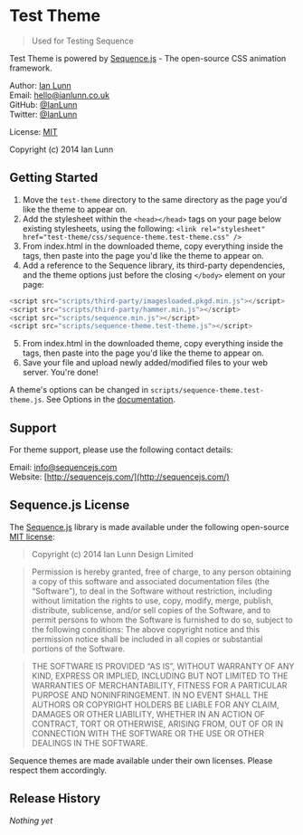 # Test Theme

> Used for Testing Sequence

Test Theme is powered by [Sequence.js](http://sequencejs.com/) - The open-source CSS animation framework.

Author: [Ian Lunn](https://ianlunn.co.uk/)  
Email: [hello@ianlunn.co.uk](mailto://hello@ianlunn.co.uk)  
GitHub: [@IanLunn](https://github.com/IanLunn)  
Twitter: [@IanLunn](https://twitter.com/IanLunn)  

License: [MIT](http://opensource.org/licenses/MIT)

Copyright (c) 2014 Ian Lunn

## Getting Started

1. Move the `test-theme` directory to the same directory as the page you'd like the theme to appear on.
2. Add the stylesheet within the `<head></head>` tags on your page below existing stylesheets, using the following:
`<link rel="stylesheet" href="test-theme/css/sequence-theme.test-theme.css" />`
3. From index.html in the downloaded theme, copy everything inside the <body></body> tags, then paste into the page you'd like the theme to appear on.
4. Add a reference to the Sequence library, its third-party dependencies, and the theme options just before the closing `</body>` element on your page:
```javascript
<script src="scripts/third-party/imagesloaded.pkgd.min.js"></script>
<script src="scripts/third-party/hammer.min.js"></script>
<script src="scripts/sequence.min.js"></script>
<script src="scripts/sequence-theme.test-theme.js"></script>
```
5. From index.html in the downloaded theme, copy everything inside the <body></body> tags, then paste into the page you'd like the theme to appear on.
6. Save your file and upload newly added/modified files to your web server. You're done!

A theme's options can be changed in `scripts/sequence-theme.test-theme.js`. See Options in the [documentation](http://www.sequencejs.com/developers/documentation/).

## Support

For theme support, please use the following contact details:

Email: [info@sequencejs.com](mailto://info@sequencejs.com)  
Website: [http://sequencejs.com/](http://sequencejs.com/)

## Sequence.js License

The [Sequence.js](http://sequencejs.com/) library is made available under the following open-source [MIT license](http://opensource.org/licenses/MIT):

> Copyright (c) 2014 Ian Lunn Design Limited

> Permission is hereby granted, free of charge, to any person obtaining a copy of this software and associated documentation files (the “Software”), to deal in the Software without restriction, including without limitation the rights to use, copy, modify, merge, publish, distribute, sublicense, and/or sell copies of the Software, and to permit persons to whom the Software is furnished to do so, subject to the following conditions: The above copyright notice and this permission notice shall be included in all copies or substantial portions of the Software.

> THE SOFTWARE IS PROVIDED “AS IS”, WITHOUT WARRANTY OF ANY KIND, EXPRESS OR IMPLIED, INCLUDING BUT NOT LIMITED TO THE WARRANTIES OF MERCHANTABILITY, FITNESS FOR A PARTICULAR PURPOSE AND NONINFRINGEMENT. IN NO EVENT SHALL THE AUTHORS OR COPYRIGHT HOLDERS BE LIABLE FOR ANY CLAIM, DAMAGES OR OTHER LIABILITY, WHETHER IN AN ACTION OF CONTRACT, TORT OR OTHERWISE, ARISING FROM, OUT OF OR IN CONNECTION WITH THE SOFTWARE OR THE USE OR OTHER DEALINGS IN THE SOFTWARE.

Sequence themes are made available under their own licenses. Please respect them accordingly.

## Release History
*Nothing yet*